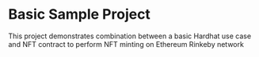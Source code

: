 # Basic Sample Project

This project demonstrates combination between a basic Hardhat use case and NFT contract to perform NFT minting on Ethereum Rinkeby network 
